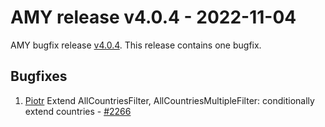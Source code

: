 # AMY release v4.0.4 - 2022-11-04

AMY bugfix release [v4.0.4][]. This release contains one bugfix.


## Bugfixes

1. [Piotr][] Extend AllCountriesFilter, AllCountriesMultipleFilter: conditionally extend countries - [#2266](https://github.com/carpentries/amy/pull/2266)

[v4.0.4]: https://github.com/carpentries/amy/milestone/91
[Piotr]: https://github.com/pbanaszkiewicz
